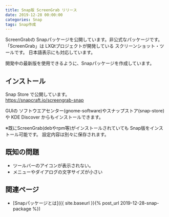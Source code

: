 ```yaml
---
title: Snap版 ScreenGrab リリース
date: 2019-12-28 00:00:00
categories: Snap
tags: Snap作成
---
```


ScreenGrabの Snapパッケージを公開しています。非公式なパッケージです。  
「ScreenGrab」は LXQtプロジェクトが開発している スクリーンショット・ツールです。
日本語表示にも対応しています。

開発中の最新版を使用できるように、Snapパッケージを作成しています。

## インストール

Snap Store で公開しています。  
<https://snapcraft.io/screengrab-snap>

GUIの ソフトウエアセンター(gnome-software)やスナップストア(snap-store)や KDE Discover からもインストールできます。

※既にScreenGrab(debやrpm等)がインストールされていても Snap版をインストール可能です。
設定内容は別々に保存されます。

## 既知の問題

* ツールバーのアイコンが表示されない。
* メニューやダイアログの文字サイズが小さい

## 関連ページ

- [Snapパッケージとは]({{ site.baseurl }}{% post_url 2019-12-28-snap-package %})
